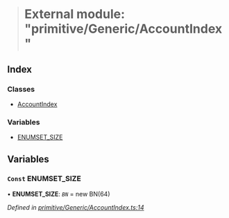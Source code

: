 > # External module: "primitive/Generic/AccountIndex"

## Index

### Classes

* [AccountIndex](../classes/_primitive_generic_accountindex_.accountindex.md)

### Variables

* [ENUMSET_SIZE](_primitive_generic_accountindex_.md#const-enumset_size)

## Variables

### `Const` ENUMSET_SIZE

• **ENUMSET_SIZE**: *`BN`* =  new BN(64)

*Defined in [primitive/Generic/AccountIndex.ts:14](https://github.com/polkadot-js/api/blob/7a08b37/packages/types/src/primitive/Generic/AccountIndex.ts#L14)*
